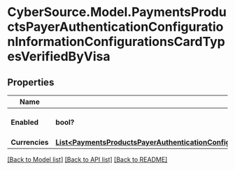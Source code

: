# CyberSource.Model.PaymentsProductsPayerAuthenticationConfigurationInformationConfigurationsCardTypesVerifiedByVisa
## Properties

Name | Type | Description | Notes
------------ | ------------- | ------------- | -------------
**Enabled** | **bool?** |  | [optional] [default to true]
**Currencies** | [**List&lt;PaymentsProductsPayerAuthenticationConfigurationInformationConfigurationsCardTypesVerifiedByVisaCurrencies&gt;**](PaymentsProductsPayerAuthenticationConfigurationInformationConfigurationsCardTypesVerifiedByVisaCurrencies.md) |  | [optional] 

[[Back to Model list]](../README.md#documentation-for-models) [[Back to API list]](../README.md#documentation-for-api-endpoints) [[Back to README]](../README.md)

